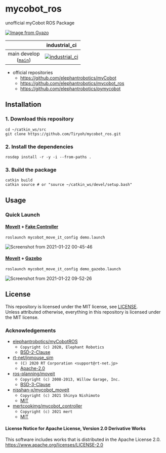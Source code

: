 # mycobot_ros

unofficial myCobot ROS Package

[![Image from Gyazo](https://i.gyazo.com/cb39b38ddfa678c58c538460fbaac1ef.jpg)](https://tiryoh.hateblo.jp/entry/2021/01/07/233848)

| | industrial_ci |
|:---:|:---:|
| main develop<br>([`main`](https://github.com/Tiryoh/mycobot_ros/tree/main)) | [![industrial_ci](https://github.com/Tiryoh/mycobot_ros/actions/workflows/industrialci.yml/badge.svg?branch=main)](https://github.com/Tiryoh/mycobot_ros/actions/workflows/industrialci.yml) |

* official repositories
    * https://github.com/elephantrobotics/myCobot
    * https://github.com/elephantrobotics/mycobot_ros
    * https://github.com/elephantrobotics/pymycobot

## Installation

### 1. Download this repository

```
cd ~/catkin_ws/src
git clone https://github.com/Tiryoh/mycobot_ros.git
```

### 2. Install the dependencies

```
rosdep install -r -y -i --from-paths .
```

### 3. Build the package

```
catkin build
catkin source # or "source ~/catkin_ws/devel/setup.bash"
```

## Usage
### Quick Launch

#### [MoveIt](http://moveit.ros.org/) + [Fake Controller](http://docs.ros.org/en/melodic/api/moveit_tutorials/html/doc/fake_controller_manager/fake_controller_manager_tutorial.html)

```
roslaunch mycobot_move_it_config demo.launch
```

![Screenshot from 2021-01-22 00-45-46](https://user-images.githubusercontent.com/3256629/105374594-3a93cf00-5c4b-11eb-89c7-fa4a10aed619.png)

#### [MoveIt](http://moveit.ros.org/) + [Gazebo](http://gazebosim.org/)

```
roslaunch mycobot_move_it_config demo_gazebo.launch
```

![Screenshot from 2021-01-22 09-52-26](https://user-images.githubusercontent.com/3256629/105430751-96844500-5c97-11eb-88fd-9fe772f98001.png)

## License

This repository is licensed under the MIT license, see [LICENSE](./LICENSE).  
Unless attributed otherwise, everything in this repository is licensed under the MIT license.

### Acknowledgements

* [elephantrobotics/myCobotROS](https://github.com/elephantrobotics/myCobotROS)
    * `Copyright (c) 2020, Elephant Robotics`
    * [BSD-2-Clause](https://github.com/elephantrobotics/myCobotROS/blob/cc9c7151b60709c445e1d2bdf500b9fbad91f841/LICENSE)
* [rt-net/jnmouse_sim](https://github.com/rt-net/jnmouse_sim)
    * `(C) 2020 RT Corporation <support@rt-net.jp>`
    * [Apache-2.0](https://github.com/rt-net/jnmouse_sim/blob/5b3eac2071e7feb7e9ffd6f054cdfef9081e9166/LICENSE)
* [ros-planning/moveit](https://github.com/ros-planning/moveit)
    * `Copyright (c) 2008-2013, Willow Garage, Inc.`
    * [BSD-3-Clause](https://github.com/ros-planning/moveit/blob/664ae01803abf5e0b4649063102357262de9e05c/LICENSE.txt)
* [nisshan-x/mycobot_moveit](https://github.com/nisshan-x/mycobot_moveit)
    * `Copyright (c) 2021 Shinya Nishimoto`
    * [MIT](https://github.com/nisshan-x/mycobot_moveit/blob/f7403f6caadf5ac7b5a3dd755eea6874825f16f5/LICENSE)
* [mertcookimg/mycobot_controller](https://github.com/mertcookimg/mycobot_controller)
    * `Copyright (c) 2021 mert`
    * [MIT](https://github.com/mertcookimg/mycobot_controller/blob/bb8e32e3a9ba7803cfb35f79b7af8df5ab33940a/LICENSE)

#### License Notice for Apache License, Version 2.0 Derivative Works

This software includes works that is distributed in the Apache License 2.0.  
https://www.apache.org/licenses/LICENSE-2.0
